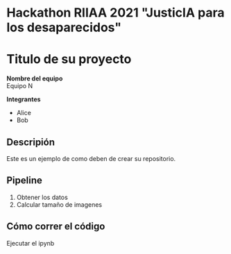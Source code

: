# Hackathon RIIAA 2021 "JusticIA para los desaparecidos"
# Titulo de su proyecto

**Nombre del equipo**  
Equipo N

**Integrantes**
* Alice
* Bob

## Descripión
Este es un ejemplo de como deben de crear su repositorio.


## Pipeline
1. Obtener los datos
2. Calcular tamaño de imagenes

## Cómo correr el código
Ejecutar el ipynb
